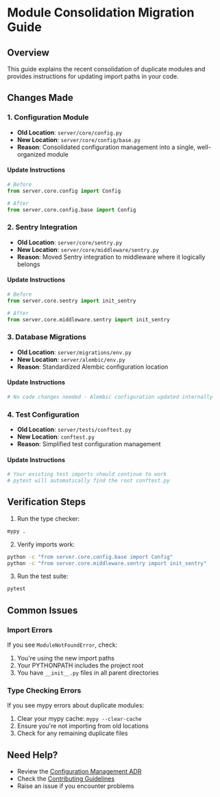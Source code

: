 # Module Consolidation Migration Guide

## Overview
This guide explains the recent consolidation of duplicate modules and provides instructions for updating import paths in your code.

## Changes Made

### 1. Configuration Module
- **Old Location**: `server/core/config.py`
- **New Location**: `server/core/config/base.py`
- **Reason**: Consolidated configuration management into a single, well-organized module

#### Update Instructions
```python
# Before
from server.core.config import Config

# After
from server.core.config.base import Config
```

### 2. Sentry Integration
- **Old Location**: `server/core/sentry.py`
- **New Location**: `server/core/middleware/sentry.py`
- **Reason**: Moved Sentry integration to middleware where it logically belongs

#### Update Instructions
```python
# Before
from server.core.sentry import init_sentry

# After
from server.core.middleware.sentry import init_sentry
```

### 3. Database Migrations
- **Old Location**: `server/migrations/env.py`
- **New Location**: `server/alembic/env.py`
- **Reason**: Standardized Alembic configuration location

#### Update Instructions
```python
# No code changes needed - Alembic configuration updated internally
```

### 4. Test Configuration
- **Old Location**: `server/tests/conftest.py`
- **New Location**: `conftest.py`
- **Reason**: Simplified test configuration management

#### Update Instructions
```python
# Your existing test imports should continue to work
# pytest will automatically find the root conftest.py
```

## Verification Steps

1. Run the type checker:
```bash
mypy .
```

2. Verify imports work:
```bash
python -c "from server.core.config.base import Config"
python -c "from server.core.middleware.sentry import init_sentry"
```

3. Run the test suite:
```bash
pytest
```

## Common Issues

### Import Errors
If you see `ModuleNotFoundError`, check:
1. You're using the new import paths
2. Your PYTHONPATH includes the project root
3. You have `__init__.py` files in all parent directories

### Type Checking Errors
If you see mypy errors about duplicate modules:
1. Clear your mypy cache: `mypy --clear-cache`
2. Ensure you're not importing from old locations
3. Check for any remaining duplicate files

## Need Help?
- Review the [Configuration Management ADR](/docs/adr/0001-configuration-management.md)
- Check the [Contributing Guidelines](/docs/contributing.md)
- Raise an issue if you encounter problems
